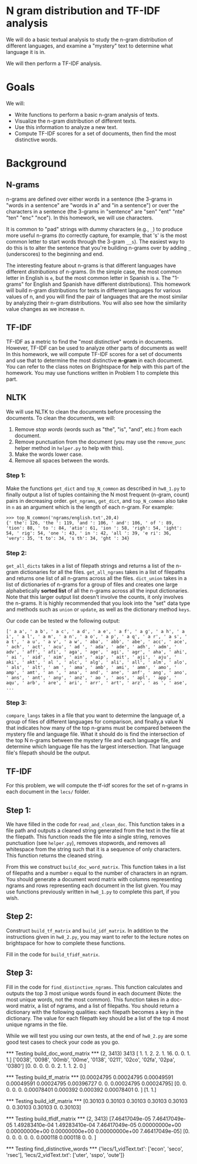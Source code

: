 # N gram distribution and TF-IDF analysis

We will do a basic textual analysis to study the
n-gram distribution of different languages, and examine a "mystery" text to
determine what language it is in.

We will then perform a TF-IDF analysis.
# Goals
We will:
* Write functions to perform a basic n-gram analysis of texts.
* Visualize the n-gram distribution of different texts.
* Use this information to analyze a new text.
* Compute TF-IDF scores for a set of documents, then find the most distinctive words.

# Background

## N-grams

n-grams are defined over either words in a sentence (the 3-grams in "words in a sentence" are "words in a" and "in a
sentence") or over the characters in a sentence (the 3-grams in "sentence"
are "sen" "ent" "nte" "ten" "enc" "nce"). In this homework, we will use
characters.

It is common to "pad" strings with dummy characters (e.g., `_`) to produce more
useful n-grams (to correctly capture, for example, that 's' is the most common
letter to start words through the 3-gram `__s`). The easiest way to do this is
to alter the sentence that you're building n-grams over by adding `_` (underscores) to the
beginning and end.

The interesting feature about n-grams is that different languages have different _distributions_ of n-grams. (In the simple case, the most common letter in English is `e`, but the most common letter in Spanish is `a`. The "1-grams" for English and Spanish have different distributions). This homework will build n-gram distributions for texts in different languages for various values of n, and you will find the pair of languages that are the most similar by analyzing their n-gram distributions. You will also see how the similarity value changes as we increase n.

## TF-IDF

 TF-IDF as a metric to find the "most distinctive" words in documents. However, TF-IDF can be used to analyze other parts of documents as well! In this homework, we will compute TF-IDF scores for a set of documents and use that to determine the most distinctive **n-gram** in each document. You can refer to the class notes on Brightspace for help with this part of the homework. You may use functions written in Problem 1 to complete this part.

## NLTK


We will use NLTK to clean the documents before processing the documents. To clean the documents, we will:

1) Remove *stop words* (words such as "the", "is", "and", etc.) from each document.
2) Remove punctuation from the document (you may use the `remove_punc` helper method in `helper.py` to help with this).
3) Make the words lower case.
4) Remove all spaces between the words.


### Step 1:
Make the functions `get_dict` and `top_N_common` as described in `hw8_1.py` to finally output a list of tuples containing the N most frequent (n-gram, count) pairs in decreasing order. `get_ngrams`, `get_dict`, and `top_N_common` also take in `n` as an argument which is the length of each n-gram. For example:
```
>>> top_N_common('ngrams/english.txt',20,4)
{' the': 126, 'the ': 119, 'and ': 106, ' and': 106, ' of ': 89, 'tion': 88, ' to ': 84, 'atio': 61, 'ion ': 58, 'righ': 54, 'ight': 54, ' rig': 54, 'one ': 43, ' in ': 42, 'all ': 39, 'e ri': 36, 'very': 35, 't to': 34, 's th': 34, 'ght ': 34}
```


### Step 2:


`get_all_dicts` takes in a list of filepath strings and returns a list of the n-gram dictionaries for all the files.
`get_all_ngrams` takes in a list of filepaths and returns one list of all n-grams across all the files.
`dict_union` takes in a list of dictionaries of n-grams for a group of files and creates one large alphabetically **sorted list** of all the n-grams across all the input dictionaries. Note that this larger output list doesn't involve the counts, it only involves the n-grams. It is highly recommended that you look into the "set" data type and methods such as `union` or `update`, as well as the dictionary method `keys`.

Our code can be tested w the following output:
```
[' a a', ' a b', ' a c', ' a d', ' a e', ' a f', ' a g', ' a h', ' a i', ' a l', ' a m', ' a n', ' a o', ' a p', ' a q', ' a r', ' a s', ' a t', ' a u', ' a v', ' a w', ' aba', ' abb', ' abe', ' acc', ' ace', ' ach', ' act', ' acu', ' ad ', ' ada', ' ade', ' adh', ' adm', ' adv', ' aff', ' afi', ' aga', ' age', ' agi', ' agr', ' aha', ' ahi', ' ai ', ' aid', ' aim', ' ain', ' aip', ' ait', ' aji', ' aju', ' aki', ' akt', ' al ', ' alc', ' alg', ' ali', ' all', ' alm', ' alo', ' als', ' alt', ' am ', ' ama', ' amb', ' ami', ' amm', ' amo', ' amp', ' amt', ' an ', ' ana', ' and', ' ane', ' anf', ' ang', ' ano', ' ans', ' ant', ' any', ' anz', ' ao ', ' aos', ' apl', ' app', ' aqu', ' arb', ' are', ' ari', ' arr', ' art', ' arz', ' as ', ' ase', ...
```
### Step 3:


`compare_langs` takes in a file that you want to determine the language of, a group of files of different languages for comparison, and finally,a value N that indicates how many of the top n-grams must be compared between the mystery file and    language file. What it should do is find the intersection of the top N n-grams between the mystery file and each language file, and determine which language file has the largest intersection. That language file's filepath should be the output.



## TF-IDF

For this problem, we will compute the tf-idf scores for the set of n-grams in each document in the `lecs/` folder.



<!-- Note that even after installing nltk and importing it, we need to add the following below your nltk import statement:
```
nltk.download('punkt')
nltk.download('stopwords')
nltk.download('wordnet')
``` -->

## Step 1:
We have filled in the code for `read_and_clean_doc`. This function takes in a file path and outputs a cleaned string generated from the text in the file at the filepath. This function reads the file into a single string, removes punctuation (see `helper.py`), removes stopwords, and removes all whitespace from the string such that it is a sequence of only characters. This function returns the cleaned string.

From this we construct `build_doc_word_matrix`. This function takes in a list of filepaths and a number `n` equal to the number of characters in an ngram. You should generate a document word matrix with columns representing ngrams and rows representing each document in the list given. You may use functions previously written in `hw8_1.py` to complete this part, if you wish.

## Step 2:
Construct `build_tf_matrix` and `build_idf_matrix`. In addition to the instructions given in `hw8_2.py`, you may want to refer to the lecture notes on brightspace for how to complete these functions.

Fill in the code for `build_tfidf_matrix`.

## Step 3:
Fill in the code for `find_distinctive_ngrams`. This function calculates and outputs the top 3 most unique words found in each document (Note: the most unique words, not the most common). This function takes in a doc-word matrix, a list of ngrams, and a list of filepaths. You should return a dictionary with the following qualities: each filepath becomes a key in the dictionary. The value for each filepath key should be a list of the top 4 most unique ngrams in the file. 

While we will test you using our own tests, at the end of `hw8_2.py` are some good test cases to check your code as you go. 


*** Testing build_doc_word_matrix ***
(2, 3413)
3413
[ 1.  1.  2.  2.  1. 16.  0.  0.  1.  1.]
['0038', '0098', '00mb', '00me', '0138', '0211', '02co', '02fa', '02pa', '0380']
[0. 0. 0. 0. 0. 2. 1. 1. 2. 0.]

*** Testing build_tf_matrix ***
[0.00024795 0.00024795 0.00049591 0.00049591 0.00024795 0.00396727
 0.         0.         0.00024795 0.00024795]
[0.         0.         0.         0.         0.         0.00078401
 0.000392   0.000392   0.00078401 0.        ]
[1. 1.]

*** Testing build_idf_matrix ***
[0.30103 0.30103 0.30103 0.30103 0.30103 0.      0.30103 0.30103 0.
 0.30103]

*** Testing build_tfidf_matrix ***
(2, 3413)
[7.46417049e-05 7.46417049e-05 1.49283410e-04 1.49283410e-04
 7.46417049e-05 0.00000000e+00 0.00000000e+00 0.00000000e+00
 0.00000000e+00 7.46417049e-05]
[0.       0.       0.       0.       0.       0.       0.000118 0.000118
 0.       0.      ]

*** Testing find_distinctive_words ***
{'lecs/1_vidText.txt': ['econ', 'seco', 'rsec'], 'lecs/2_vidText.txt': ['uter', 'sspo', 'oute']}
```
